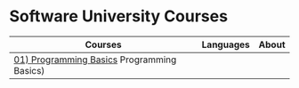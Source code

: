 # Software University Courses

| Courses | Languages | About |
|---------|:---------:|:-----:|
|[01) Programming Basics](https://github.com/i-den/SoftwareUniversity/tree/master/01) Programming Basics)|

